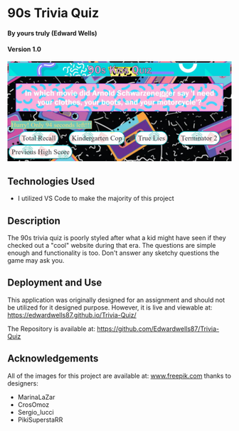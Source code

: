 # 90s Trivia Quiz

#### By yours truly (Edward Wells)

#### Version 1.0

![Screenshot of project](/assets/images/screencapture.jpg)

## Technologies Used

* I utilized VS Code to make the majority of this project

## Description
The 90s trivia quiz is poorly styled after what a kid might have seen if they checked out a "cool" website during that era. The questions are simple enough and functionality is too. Don't answer any sketchy questions the game may ask you. 


## Deployment and Use

This application was originally designed for an assignment and should not be utilized for it designed purpose. However, it is live and viewable at:
https://edwardwells87.github.io/Trivia-Quiz/

The Repository is available at:
https://github.com/Edwardwells87/Trivia-Quiz


## Acknowledgements
All of the images for this project are available at: 
www.freepik.com 
thanks to designers:
* MarinaLaZar
* CrosOmoz
* Sergio_lucci
* PikiSuperstaRR
